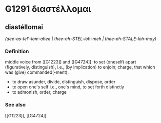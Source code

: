 # G1291 διαστέλλομαι

## diastéllomai

_(dee-as-tel'-lom-ahee | thee-ah-STEL-loh-meh | thee-ah-STALE-loh-may)_

### Definition

middle voice from [[G1223]] and [[G4724]]; to set (oneself) apart (figuratively, distinguish), i.e., (by implication) to enjoin; charge, that which was (give) commanded(-ment).

- to draw asunder, divide, distinguish, dispose, order
- to open one's self i.e., one's mind, to set forth distinctly
- to admonish, order, charge

### See also

[[G1223]], [[G4724]]


